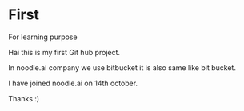 # First
For learning purpose

Hai this is my first Git hub project.

In noodle.ai company we use bitbucket
it is also same like bit bucket.

I have joined noodle.ai on 14th october.

Thanks :)
